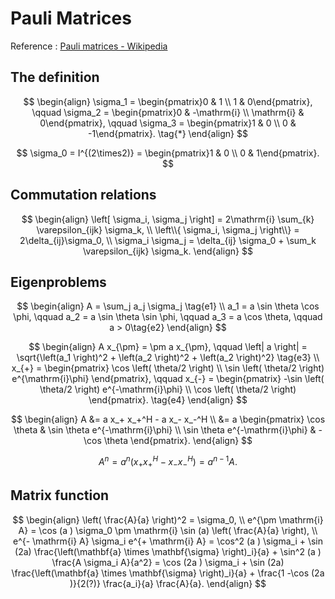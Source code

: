 # Pauli Matrices

Reference : [Pauli matrices - Wikipedia](https://en.wikipedia.org/wiki/Pauli_matrices)

## The definition


$$
\begin{align}
\sigma_1 =
\begin{pmatrix}0 & 1 \\
1 & 0\end{pmatrix},
\qquad
\sigma_2 =
\begin{pmatrix}0 & -\mathrm{i} \\
\mathrm{i} & 0\end{pmatrix},
\qquad
\sigma_3 =
\begin{pmatrix}1 & 0 \\
0 & -1\end{pmatrix}.
\tag{*}
\end{align} 
$$

$$
\sigma_0 = I^{(2\times2)} = 
\begin{pmatrix}1 & 0 \\
0 & 1\end{pmatrix}.
$$

## Commutation relations

$$
\begin{align}
\left[ \sigma_i, \sigma_j \right] = 2\mathrm{i} \sum_{k} \varepsilon_{ijk} \sigma_k, \\
\left\\{ \sigma_i, \sigma_j \right\\} = 2\delta_{ij}\sigma_0, \\
\sigma_i \sigma_j = \delta_{ij} \sigma_0 + \sum_k \varepsilon_{ijk} \sigma_k.
\end{align} 
$$

## Eigenproblems

$$
\begin{align}
A =
\sum_j a_j \sigma_j \tag{e1} \\
a_1 = 
a \sin \theta \cos \phi,
\qquad
a_2 = 
a \sin \theta \sin \phi,
\qquad
a_3 = 
a \cos \theta,
\qquad
a > 0\tag{e2}
\end{align} 
$$

$$
\begin{align}
A x_{\pm} =
\pm a x_{\pm}, 
\qquad
\left| a \right| = \sqrt{\left(a_1 \right)^2 + \left(a_2 \right)^2 + \left(a_2 \right)^2} \tag{e3} \\
x_{+} =
\begin{pmatrix}
\cos \left( \theta/2 \right) \\
\sin \left( \theta/2 \right) e^{\mathrm{i}\phi}
\end{pmatrix},
\qquad
x_{-} =
\begin{pmatrix}
-\sin \left( \theta/2 \right) e^{-\mathrm{i}\phi} \\
\cos \left( \theta/2 \right)
\end{pmatrix}. \tag{e4}
\end{align} 
$$

$$
\begin{align}
A &=
a x_+ x_+^H - a x_- x_-^H \\
&=
a 
\begin{pmatrix}
\cos \theta & \sin \theta e^{-\mathrm{i}\phi} \\
\sin \theta e^{-\mathrm{i}\phi} & - \cos \theta
\end{pmatrix}.
\end{align}
$$

$$
A^n = a^n \left(x_+ x_+^H -  x_- x_-^H \right) = a^{n-1} A.
$$

## Matrix function
$$
\begin{align}
  \left( \frac{A}{a} \right)^2 = \sigma_0, \\
  e^{\pm \mathrm{i} A} =
  \cos (a ) \sigma_0 
  \pm
  \mathrm{i} \sin (a) \left( \frac{A}{a} \right), \\
  e^{- \mathrm{i} A} \sigma_i e^{+ \mathrm{i} A} =
  \cos^2 (a ) \sigma_i
  +
  \sin (2a) \frac{\left(\mathbf{a} \times \mathbf{\sigma} \right)_i}{a}
  +
  \sin^2 (a ) \frac{A \sigma_i A}{a^2} =
  \cos (2a ) \sigma_i
  +
  \sin (2a) \frac{\left(\mathbf{a} \times \mathbf{\sigma} \right)_i}{a}
  +
  \frac{1 -\cos (2a )}{2(?)} \frac{a_i}{a} \frac{A}{a}.
\end{align}
$$
